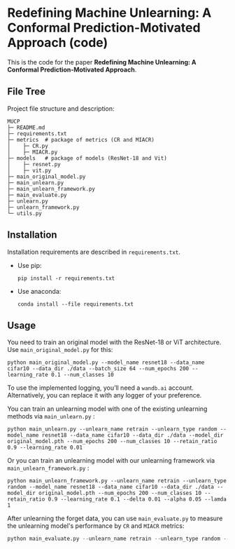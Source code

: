 # Redefining Machine Unlearning: A Conformal Prediction-Motivated Approach (code)

This is the code for the paper **Redefining Machine Unlearning: A Conformal Prediction-Motivated Approach**.

## File Tree

Project file structure and description:

```
MUCP
├─ README.md
├─ requirements.txt
├─ metrics	# package of metrics (CR and MIACR)
│    ├─ CR.py
│    ├─ MIACR.py
├─ models	# package of models (ResNet-18 and Vit)
│    ├─ resnet.py
│    ├─ vit.py
├─ main_original_model.py
├─ main_unlearn.py
├─ main_unlearn_framework.py
├─ main_evaluate.py
├─ unlearn.py
├─ unlearn_framework.py
└─ utils.py
```

## Installation

Installation requirements are described in `requirements.txt`.

- Use pip:

  ```
  pip install -r requirements.txt
  ```

- Use anaconda:

  ```
  conda install --file requirements.txt
  ```

## Usage

You need to train an original model with the ResNet-18 or ViT architecture. Use `main_original_model.py` for this:

```
python main_original_model.py --model_name resnet18 --data_name cifar10 --data_dir ./data --batch_size 64 --num_epochs 200 --learning_rate 0.1 --num_classes 10 
```

To use the implemented logging, you’ll need a `wandb.ai` account. Alternatively, you can replace it with any logger of your preference.

You can train an unlearning model with one of the existing unlearning methods via `main_unlearn.py` :

```
python main_unlearn.py --unlearn_name retrain --unlearn_type random --model_name resnet18 --data_name cifar10 --data_dir ./data --model_dir original_model.pth --num_epochs 200 --num_classes 10 --retain_ratio 0.9 --learning_rate 0.01
```

Or you can train an unlearning model with our unlearning framework via `main_unlearn_framework.py` :

```
python main_unlearn_framework.py --unlearn_name retrain --unlearn_type random --model_name resnet18 --data_name cifar10 --data_dir ./data --model_dir original_model.pth --num_epochs 200 --num_classes 10 --retain_ratio 0.9 --learning_rate 0.1 --delta 0.01 --alpha 0.05 --lamda 1
```

After unlearning the forget data, you can use `main_evaluate.py` to measure the unlearning model's performance by `CR` and `MIACR` metrics:

```python
python main_evaluate.py --unlearn_name retrain --unlearn_type random --model_name resnet18 --data_name cifar10 --data_dir ./data --model_dir unlearning_model.pth --num_classes 10 --retain_ratio 0.9 --alphas 0.05,0.1,0.15,0.2
```

























